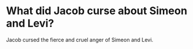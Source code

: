# What did Jacob curse about Simeon and Levi?

Jacob cursed the fierce and cruel anger of Simeon and Levi.
